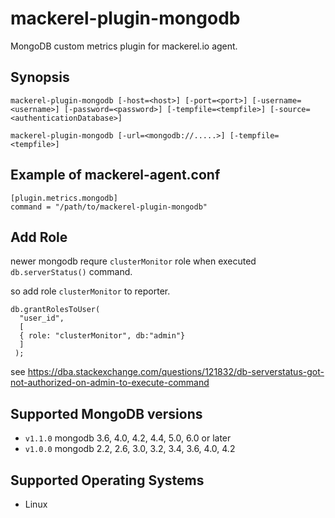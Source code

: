 mackerel-plugin-mongodb
=====================

MongoDB custom metrics plugin for mackerel.io agent.

## Synopsis

```shell
mackerel-plugin-mongodb [-host=<host>] [-port=<port>] [-username=<username>] [-password=<password>] [-tempfile=<tempfile>] [-source=<authenticationDatabase>]
```

```shell
mackerel-plugin-mongodb [-url=<mongodb://.....>] [-tempfile=<tempfile>]
```

## Example of mackerel-agent.conf

```
[plugin.metrics.mongodb]
command = "/path/to/mackerel-plugin-mongodb"
```

## Add Role

newer mongodb requre `clusterMonitor` role when executed `db.serverStatus()` command.

so add role `clusterMonitor` to reporter.

```
db.grantRolesToUser(
  "user_id",
  [
  { role: "clusterMonitor", db:"admin"}
  ]
 );
 ```

see https://dba.stackexchange.com/questions/121832/db-serverstatus-got-not-authorized-on-admin-to-execute-command

## Supported MongoDB versions

* `v1.1.0` mongodb 3.6, 4.0, 4.2, 4.4, 5.0, 6.0 or later
* `v1.0.0` mongodb 2.2, 2.6, 3.0, 3.2, 3.4, 3.6, 4.0, 4.2

## Supported Operating Systems

* Linux
